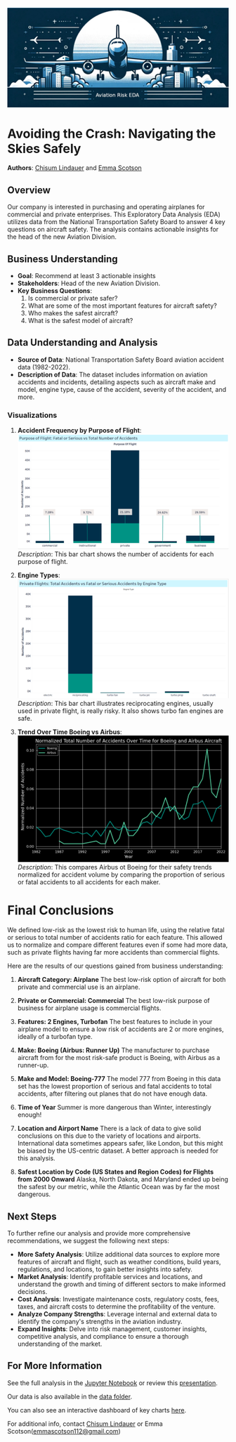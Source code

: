 ![aviation venture risk EDA](./images/aviation-venture-risk-eda-header.jpg)

# Avoiding the Crash: Navigating the Skies Safely

**Authors**: [Chisum Lindauer](chisum@atrixtech.com) and [Emma Scotson](emmascotson112@gmail.com)

## Overview
Our company is interested in purchasing and operating airplanes for commercial and private enterprises. This Exploratory Data Analysis (EDA) utilizes data from the National Transportation Safety Board to answer 4 key questions on aircraft safety. The analysis contains actionable insights for the head of the new Aviation Division.

## Business Understanding
- **Goal**: Recommend at least 3 actionable insights 
- **Stakeholders**: Head of the new Aviation Division.
- **Key Business Questions**:
  1. Is commercial or private safer?
  2. What are some of the most important features for aircraft safety?
  3. Who makes the safest aircraft?
  4. What is the safest model of aircraft?

## Data Understanding and Analysis
- **Source of Data**: National Transportation Safety Board aviation accident data (1982-2022).
- **Description of Data**: The dataset includes information on aviation accidents and incidents, detailing aspects such as aircraft make and model, engine type, cause of the accident, severity of the accident, and more.

### Visualizations
1. **Accident Frequency by Purpose of Flight**:
   ![Accident Frequency by Purpose of Flight](./images/purpose_of_flight_chart.png)
   *Description*: This bar chart shows the number of accidents for each purpose of flight.

2. **Engine Types**:
   ![Engine Types](./images/private_flights_engine_type_chart.png)
   *Description*: This bar chart illustrates reciprocating engines, usually used in private flight, is really risky.  It also shows turbo fan engines are safe.

3. **Trend Over Time Boeing vs Airbus**:
   ![Trend Over Time Boeing vs Airbush](./images/boeing_vs_airbus_notransparent.png)
   *Description*: This compares Airbus ot Boeing for their safety trends normalized for accident volume by comparing the proportion of serious or fatal accidents to all accidents for each maker.

# Final Conclusions

We defined low-risk as the lowest risk to human life, using the relative fatal or serious to total number of accidents ratio for each feature. This allowed us to normalize and compare different features even if some had more data, such as private flights having far more accidents than commercial flights.

Here are the results of our questions gained from business understanding:

1. **Aircraft Category: Airplane**
   The best low-risk option of aircraft for both private and commercial use is an airplane.

2. **Private or Commercial: Commercial**
   The best low-risk purpose of business for airplane usage is commercial flights.

3. **Features: 2 Engines, Turbofan**
   The best features to include in your airplane model to ensure a low risk of accidents are 2 or more engines, ideally of a turbofan type.

4. **Make: Boeing (Airbus: Runner Up)**
   The manufacturer to purchase aircraft from for the most risk-safe product is Boeing, with Airbus as a runner-up.

5. **Make and Model: Boeing-777**
   The model 777 from Boeing in this data set has the lowest proportion of serious and fatal accidents to total accidents, after filtering out planes that do not have enough data.

6. **Time of Year**
   Summer is more dangerous than Winter, interestingly enough!

7. **Location and Airport Name**
   There is a lack of data to give solid conclusions on this due to the variety of locations and airports. International data sometimes appears safer, like London, but this might be biased by the US-centric dataset. A better approach is needed for this analysis.

8. **Safest Location by Code (US States and Region Codes) for Flights from 2000 Onward**
   Alaska, North Dakota, and Maryland ended up being the safest by our metric, while the Atlantic Ocean was by far the most dangerous.


## Next Steps
To further refine our analysis and provide more comprehensive recommendations, we suggest the following next steps:

- **More Safety Analysis**: Utilize additional data sources to explore more features of aircraft and flight, such as weather conditions, build years, regulations, and locations, to gain better insights into safety.
- **Market Analysis**: Identify profitable services and locations, and understand the growth and timing of different sectors to make informed decisions.
- **Cost Analysis**: Investigate maintenance costs, regulatory costs, fees, taxes, and aircraft costs to determine the profitability of the venture.
- **Analyze Company Strengths**: Leverage internal and external data to identify the company's strengths in the aviation industry.
- **Expand Insights**: Delve into risk management, customer insights, competitive analysis, and compliance to ensure a thorough understanding of the market.

## For More Information
See the full analysis in the [Jupyter Notebook](./aviation-venture-risk-eda.ipynb) or review this [presentation](./presentation.pdf).

Our data is also available in the [data folder](./data/AviationData.csv).

You can also see an interactive dashboard of key charts [here](https://public.tableau.com/app/profile/chisum.lindauer/viz/Flatiron-Project1-Visualizations-final/Dashboard1?publish=yes(learn-env)).

For additional info, contact [Chisum Lindauer](chisum@atrixtech.com) or Emma Scotson(emmascotson112@gmail.com)